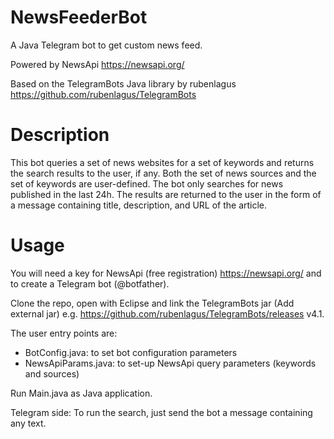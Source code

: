 # NewsFeederBot
A Java Telegram bot to get custom news feed.

Powered by NewsApi https://newsapi.org/

Based on the TelegramBots Java library by rubenlagus
https://github.com/rubenlagus/TelegramBots

# Description
This bot queries a set of news websites for a set of keywords and returns the search results to the user, if any.
Both the set of news sources and the set of keywords are user-defined.
The bot only searches for news published in the last 24h.
The results are returned to the user in the form of a message containing title, description, and URL of the article.

# Usage
You will need a key for NewsApi (free registration) https://newsapi.org/ and to create a Telegram bot (@botfather).

Clone the repo, open with Eclipse and link the TelegramBots jar (Add external jar) e.g. https://github.com/rubenlagus/TelegramBots/releases v4.1.

The user entry points are:
* BotConfig.java: to set bot configuration parameters
* NewsApiParams.java: to set-up NewsApi query parameters (keywords and sources)

Run Main.java as Java application.

Telegram side:
To run the search, just send the bot a message containing any text.
